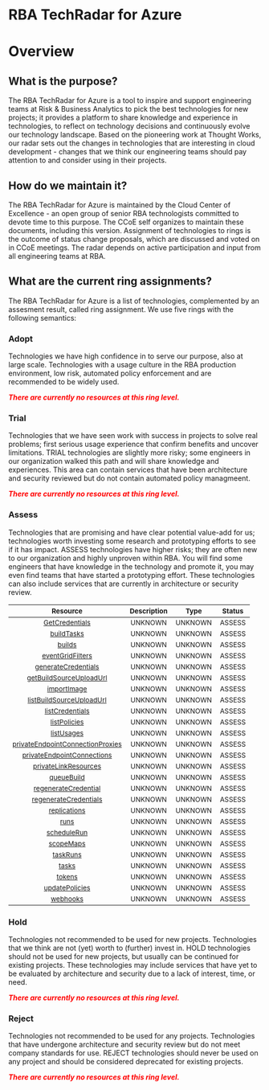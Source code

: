 
RBA TechRadar for Azure
=======================

# Overview

## What is the purpose?


The RBA TechRadar for Azure is a tool to inspire and support engineering teams at Risk & Business Analytics to pick the best technologies for new projects; it provides a platform to share knowledge and experience in technologies, to reflect on technology decisions and continuously evolve our technology landscape.  Based on the pioneering work at Thought Works, our radar sets out the changes in technologies that are interesting in cloud development - changes that we think our engineering teams should pay attention to and consider using in their projects.
## How do we maintain it?


The RBA TechRadar for Azure is maintained by the Cloud Center of Excellence - an open group of senior RBA technologists committed to devote time to this purpose.  The CCoE self organizes to maintain these documents, including this version.  Assignment of technologies to rings is the outcome of status change proposals, which are discussed and voted on in CCoE meetings.  The radar depends on active participation and input from all engineering teams at RBA.
## What are the current ring assignments?


The RBA TechRadar for Azure is a list of technologies, complemented by an assesment result, called ring assignment.  We use five rings with the following semantics:
### Adopt


Technologies we have high confidence in to serve our purpose, also at large scale.  Technologies with a usage culture in the RBA production environment, low risk, automated policy enforcement and are recommended to be widely used.  
  
***<font color="red"> There are currently no resources at this ring level. </font>***
### Trial


Technologies that we have seen work with success in projects to solve real problems;  first serious usage experience that confirm benefits and uncover limitations.  TRIAL technologies are slightly more risky; some engineers in our organization walked this path and will share knowledge and experiences.  This area can contain services that have been architecture and security reviewed but do not contain automated policy managmeent.  
  
***<font color="red"> There are currently no resources at this ring level. </font>***
### Assess


Technologies that are promising and have clear potential value-add for us; technologies worth investing some research and prototyping efforts to see if it has impact.  ASSESS technologies have higher risks;  they are often new to our organization and highly unproven within RBA.  You will find some engineers that have knowledge in the technology and promote it, you may even find teams that have started a prototyping effort.  These technologies can also include services that are currently in architecture or security review.  

|<sub>Resource</sub>|<sub>Description</sub>|<sub>Type</sub>|<sub>Status</sub>|
| :---: | :---: | :---: | :---: |
|<sub>[GetCredentials](https://github.com/openrba/python-azure-techradar/tree/master/Microsoft.ApiManagement/registries/GetCredentials)</sub>|<sub>UNKNOWN</sub>|<sub>UNKNOWN</sub>|<sub>ASSESS</sub>|
|<sub>[buildTasks](https://github.com/openrba/python-azure-techradar/tree/master/Microsoft.ApiManagement/registries/buildTasks)</sub>|<sub>UNKNOWN</sub>|<sub>UNKNOWN</sub>|<sub>ASSESS</sub>|
|<sub>[builds](https://github.com/openrba/python-azure-techradar/tree/master/Microsoft.ApiManagement/registries/builds)</sub>|<sub>UNKNOWN</sub>|<sub>UNKNOWN</sub>|<sub>ASSESS</sub>|
|<sub>[eventGridFilters](https://github.com/openrba/python-azure-techradar/tree/master/Microsoft.ApiManagement/registries/eventGridFilters)</sub>|<sub>UNKNOWN</sub>|<sub>UNKNOWN</sub>|<sub>ASSESS</sub>|
|<sub>[generateCredentials](https://github.com/openrba/python-azure-techradar/tree/master/Microsoft.ApiManagement/registries/generateCredentials)</sub>|<sub>UNKNOWN</sub>|<sub>UNKNOWN</sub>|<sub>ASSESS</sub>|
|<sub>[getBuildSourceUploadUrl](https://github.com/openrba/python-azure-techradar/tree/master/Microsoft.ApiManagement/registries/getBuildSourceUploadUrl)</sub>|<sub>UNKNOWN</sub>|<sub>UNKNOWN</sub>|<sub>ASSESS</sub>|
|<sub>[importImage](https://github.com/openrba/python-azure-techradar/tree/master/Microsoft.ApiManagement/registries/importImage)</sub>|<sub>UNKNOWN</sub>|<sub>UNKNOWN</sub>|<sub>ASSESS</sub>|
|<sub>[listBuildSourceUploadUrl](https://github.com/openrba/python-azure-techradar/tree/master/Microsoft.ApiManagement/registries/listBuildSourceUploadUrl)</sub>|<sub>UNKNOWN</sub>|<sub>UNKNOWN</sub>|<sub>ASSESS</sub>|
|<sub>[listCredentials](https://github.com/openrba/python-azure-techradar/tree/master/Microsoft.ApiManagement/registries/listCredentials)</sub>|<sub>UNKNOWN</sub>|<sub>UNKNOWN</sub>|<sub>ASSESS</sub>|
|<sub>[listPolicies](https://github.com/openrba/python-azure-techradar/tree/master/Microsoft.ApiManagement/registries/listPolicies)</sub>|<sub>UNKNOWN</sub>|<sub>UNKNOWN</sub>|<sub>ASSESS</sub>|
|<sub>[listUsages](https://github.com/openrba/python-azure-techradar/tree/master/Microsoft.ApiManagement/registries/listUsages)</sub>|<sub>UNKNOWN</sub>|<sub>UNKNOWN</sub>|<sub>ASSESS</sub>|
|<sub>[privateEndpointConnectionProxies](https://github.com/openrba/python-azure-techradar/tree/master/Microsoft.ApiManagement/registries/privateEndpointConnectionProxies)</sub>|<sub>UNKNOWN</sub>|<sub>UNKNOWN</sub>|<sub>ASSESS</sub>|
|<sub>[privateEndpointConnections](https://github.com/openrba/python-azure-techradar/tree/master/Microsoft.ApiManagement/registries/privateEndpointConnections)</sub>|<sub>UNKNOWN</sub>|<sub>UNKNOWN</sub>|<sub>ASSESS</sub>|
|<sub>[privateLinkResources](https://github.com/openrba/python-azure-techradar/tree/master/Microsoft.ApiManagement/registries/privateLinkResources)</sub>|<sub>UNKNOWN</sub>|<sub>UNKNOWN</sub>|<sub>ASSESS</sub>|
|<sub>[queueBuild](https://github.com/openrba/python-azure-techradar/tree/master/Microsoft.ApiManagement/registries/queueBuild)</sub>|<sub>UNKNOWN</sub>|<sub>UNKNOWN</sub>|<sub>ASSESS</sub>|
|<sub>[regenerateCredential](https://github.com/openrba/python-azure-techradar/tree/master/Microsoft.ApiManagement/registries/regenerateCredential)</sub>|<sub>UNKNOWN</sub>|<sub>UNKNOWN</sub>|<sub>ASSESS</sub>|
|<sub>[regenerateCredentials](https://github.com/openrba/python-azure-techradar/tree/master/Microsoft.ApiManagement/registries/regenerateCredentials)</sub>|<sub>UNKNOWN</sub>|<sub>UNKNOWN</sub>|<sub>ASSESS</sub>|
|<sub>[replications](https://github.com/openrba/python-azure-techradar/tree/master/Microsoft.ApiManagement/registries/replications)</sub>|<sub>UNKNOWN</sub>|<sub>UNKNOWN</sub>|<sub>ASSESS</sub>|
|<sub>[runs](https://github.com/openrba/python-azure-techradar/tree/master/Microsoft.ApiManagement/registries/runs)</sub>|<sub>UNKNOWN</sub>|<sub>UNKNOWN</sub>|<sub>ASSESS</sub>|
|<sub>[scheduleRun](https://github.com/openrba/python-azure-techradar/tree/master/Microsoft.ApiManagement/registries/scheduleRun)</sub>|<sub>UNKNOWN</sub>|<sub>UNKNOWN</sub>|<sub>ASSESS</sub>|
|<sub>[scopeMaps](https://github.com/openrba/python-azure-techradar/tree/master/Microsoft.ApiManagement/registries/scopeMaps)</sub>|<sub>UNKNOWN</sub>|<sub>UNKNOWN</sub>|<sub>ASSESS</sub>|
|<sub>[taskRuns](https://github.com/openrba/python-azure-techradar/tree/master/Microsoft.ApiManagement/registries/taskRuns)</sub>|<sub>UNKNOWN</sub>|<sub>UNKNOWN</sub>|<sub>ASSESS</sub>|
|<sub>[tasks](https://github.com/openrba/python-azure-techradar/tree/master/Microsoft.ApiManagement/registries/tasks)</sub>|<sub>UNKNOWN</sub>|<sub>UNKNOWN</sub>|<sub>ASSESS</sub>|
|<sub>[tokens](https://github.com/openrba/python-azure-techradar/tree/master/Microsoft.ApiManagement/registries/tokens)</sub>|<sub>UNKNOWN</sub>|<sub>UNKNOWN</sub>|<sub>ASSESS</sub>|
|<sub>[updatePolicies](https://github.com/openrba/python-azure-techradar/tree/master/Microsoft.ApiManagement/registries/updatePolicies)</sub>|<sub>UNKNOWN</sub>|<sub>UNKNOWN</sub>|<sub>ASSESS</sub>|
|<sub>[webhooks](https://github.com/openrba/python-azure-techradar/tree/master/Microsoft.ApiManagement/registries/webhooks)</sub>|<sub>UNKNOWN</sub>|<sub>UNKNOWN</sub>|<sub>ASSESS</sub>|

### Hold


Technologies not recommended to be used for new projects. Technologies that we think are not (yet) worth to (further) invest in.  HOLD technologies should not be used for new projects, but usually can be continued for existing projects.  These technologies may include services that have yet to be evaluated by architecture and security due to a lack of interest, time, or need.  
  
***<font color="red"> There are currently no resources at this ring level. </font>***
### Reject


Technologies not recommended to be used for any projects. Technologies that have undergone architecture and security review but do not meet company standards for use.  REJECT technologies should never be used on any project and should be considered deprecated for existing projects.  
  
***<font color="red"> There are currently no resources at this ring level. </font>***